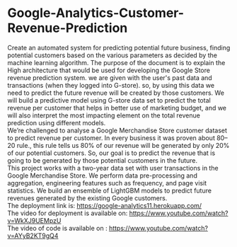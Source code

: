 # Google-Analytics-Customer-Revenue-Prediction
Create an automated system for predicting potential future business, finding potential customers based on the various parameters as decided by the machine learning algorithm. The purpose of the document is to explain the High architecture that would be used for developing the Google Store revenue prediction system. we are given with the user's past data and transactions (when they logged into G-store). so, by using this data we need to predict the future revenue will be created by those customers. We will build a predictive model using G-store data set to predict the total revenue per customer that helps in better use of marketing budget, and we will also interpret the most impacting element on the total revenue prediction using different models.
<br>
We’re challenged to analyse a Google Merchandise Store customer dataset to predict revenue per customer. In every business it was proven about 80–20 rule., this rule tells us 80% of our revenue will be generated by only 20% of our potential customers. So, our goal is to predict the revenue that is going to be generated by those potential customers in the future.
<br>
This project works with a two-year data set with user transactions in the Google Merchandise Store. We perform  data pre-processing and aggregation, engineering features such as frequency, and page visit statistics. We build an ensemble of LightGBM models to predict future revenues generated by the existing Google customers.
<br>
The deployment link is: https://google-analytics11.herokuapp.com/
<br>
The video for deployment is available on: https://www.youtube.com/watch?v=WkXJ9UEMpzU
<br>
The video of code is available on : https://www.youtube.com/watch?v=AYyB2KT9gQ4

